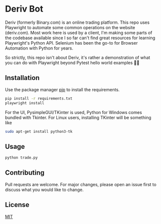 # Deriv Bot

Deriv (formerly Binary.com) is an online trading platform. This repo uses Playwright to automate some common operations on the website (deriv.com). Most work here is used by a client, I'm making some parts of the codebase available since I so far can't find great resources for learning Playwright's Python API. Selenium has been the go-to for Browser Automation with Python for years.

So strictly, this repo isn't about Deriv, it's rather a demonstration of what you can do with Playwright beyond Pytest hello world examples 🤖🤖

## Installation

Use the package manager [pip](https://pip.pypa.io/en/stable/) to install the requirements.

```bash
pip install -r requirements.txt
playwright install
```
For the UI, PysimpleGUI/TKinter is used, Python for Windows comes bundled with Tkinter. For Linux users, installing TKinter will be something like
```bash
sudo apt-get install python3-tk
```
 

## Usage

```python
python trade.py
```

## Contributing
Pull requests are welcome. For major changes, please open an issue first to discuss what you would like to change.


## License
[MIT](https://choosealicense.com/licenses/mit/)
